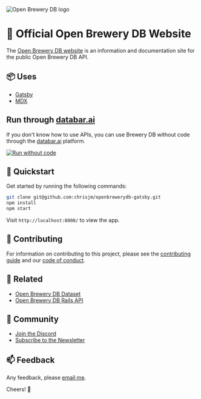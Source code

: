 ![Open Brewery DB logo](obdb-logo-md.jpg)

# 🍻 Official Open Brewery DB Website

The [Open Brewery DB website](https://www.openbrewerydb.org/) is an information and documentation site for the public Open Brewery DB API.

## 📦 Uses

* [Gatsby](https://www.gatsbyjs.org/)
* [MDX](https://mdxjs.com/)

## Run through [databar.ai](https://databar.ai)
If you don't know how to use APIs, you can use Brewery DB without code through the [databar.ai](https://databar.ai) platform.

[![Run without code](https://databar.ai/external/ref_button.svg)](https://databar.ai/explore/open-brewery-db?utm_source=brewery&utm_campaign=apiref)

## 🚀 Quickstart

Get started by running the following commands:

```bash
git clone git@github.com:chrisjm/openbrewerydb-gatsby.git
npm install
npm start
```

Visit `http://localhost:8000/` to view the app.

## 🤝 Contributing

For information on contributing to this project, please see the [contributing guide](CONTRIBUTING.md) and our [code of conduct](CODE_OF_CONDUCT.md).

## 🔗 Related

* [Open Brewery DB Dataset](https://github.com/openbrewerydb/openbrewerydb)
* [Open Brewery DB Rails API](https://github.com/chrisjm/openbrewerydb-rails-api)

## 👾 Community

* [Join the Discord](https://discord.gg/SHtpdEN)
* [Subscribe to the Newsletter](http://eepurl.com/dBjS0j)

## 📫 Feedback

Any feedback, please [email me](mailto:chris@openbrewerydb.org).

Cheers! 🍻
